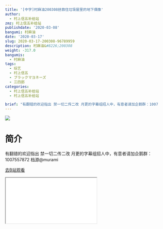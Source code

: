 ```yaml
---
title: '[中字]村麻油200308拯救住垃圾屋里的地下偶像'
author:
  - 村上信五补给站
zmz: 村上信五补给站
publishdate: '2020-03-08'
bangumi: 村麻油
date: '2020-03-17'
slug: 2020-03-17-200308-96789959
description: 村麻油&#8226;200308
weight: -317.0
bangumis:
  - 村麻油
tags:
  - 综艺
  - 村上信五
  - ブラックマヨネーズ
  - 三四郎
categories:
  - 村上信五补给站
  - 村上信五补给站

brief: "有翻错的欢迎指出 禁一切二传二改 月更的字幕组招人中，有意者请加企鹅群：1007557872 档源@murami"
---
```

![](https://raw.githubusercontent.com/tcgriffith/owaraisite/master/static/tmpimg/1a1a585452d6b195736f533ba0a648d62c7e50ca.jpg.480.jpg)
# 简介  
有翻错的欢迎指出
禁一切二传二改
月更的字幕组招人中，有意者请加企鹅群：1007557872
档源@murami  

[去B站观看](https://www.bilibili.com/video/av96789959/)
<div class ="resp-container"><iframe class="testiframe" src="//player.bilibili.com/player.html?aid=96789959"", scrolling="no", allowfullscreen="true" > </iframe></div> 
